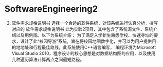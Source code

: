 # SoftwareEngineering2
2. 软件需求规格说明书 选择一个合适的软件系统，对该系统进行认真分析，撰写对应的 软件需求规格说明书
此为实验2项目，其中包含了系统源文件、系统介绍以及用例图。以下为系统介绍：
为了满足入学新生熟悉学校、快速寻址的要求，设计了此“校园导游”系统，旨在将校园地图数字化，并可以为用户提供目的地地址和行程最佳路线。此系统使用C++语言编写，
编程环境为Microsoft Visual Studio 2010，程序设计的核心思想是对数据结构图的应用，以及使用几种遍历算法计算两点之间最短路径。
